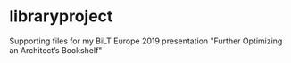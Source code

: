 # libraryproject
Supporting files for my BiLT Europe 2019 presentation "Further Optimizing an Architect’s Bookshelf"
